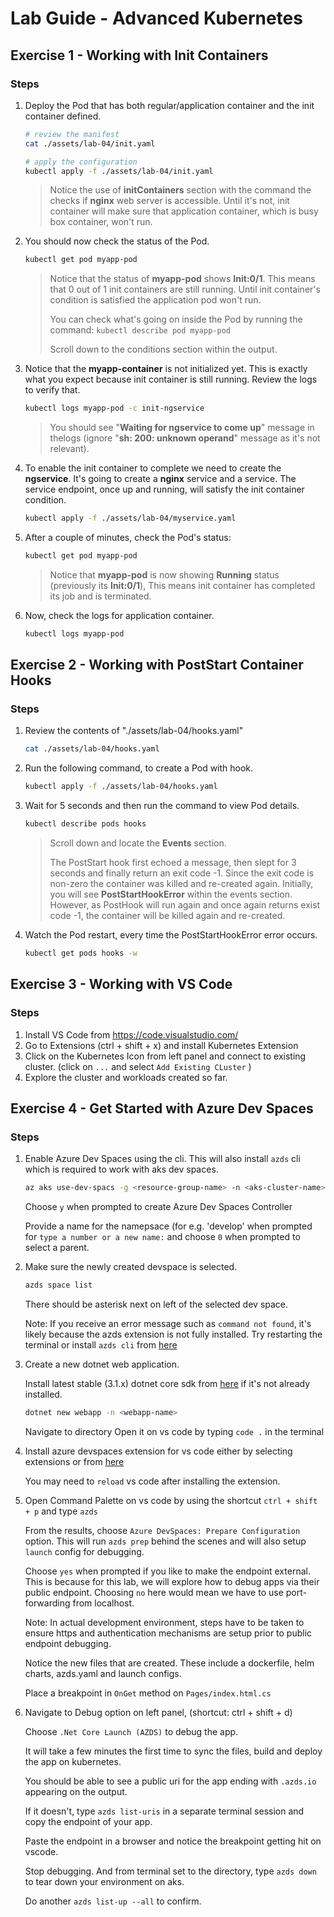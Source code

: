 # Lab Guide - Advanced Kubernetes

## Exercise 1 - Working with Init Containers

### Steps

1. Deploy the Pod that has both regular/application
container and the init container defined. 

    ```bash
    # review the manifest
    cat ./assets/lab-04/init.yaml

    # apply the configuration
    kubectl apply -f ./assets/lab-04/init.yaml
    ```

    > Notice the use of **initContainers** section with the command the checks if **nginx** web server is accessible. Until it's not, init container will make sure that application container, which is busy box container, won't run. 

2. You should now check the status of the Pod. 

    ```bash
    kubectl get pod myapp-pod
    ```

    > Notice that the status of **myapp-pod** shows **Init:0/1**. This means that 0 out of 1 init containers are still running. Until init container's condition is satisfied the application pod won't run.  
    > 
    > You can check what's going on inside the Pod by running the command: ```kubectl describe pod myapp-pod```
    >
    > Scroll down to the conditions section within the output.

1. Notice that the **myapp-container** is not initialized yet. This is exactly what you expect because init container is still running. Review the logs to verify that.

    ```bash
    kubectl logs myapp-pod -c init-ngservice
    ```

    > You should see "**Waiting for ngservice to come up**" message in thelogs (ignore "**sh: 200: unknown operand**" message as it's not relevant).  

1. To enable the init container to complete we need to create the **ngservice**. It's going to create a **nginx** service and a service. The service endpoint, once up and running, will satisfy the init container condition.

    ```bash
    kubectl apply -f ./assets/lab-04/myservice.yaml
    ```

1. After a couple of minutes, check the Pod's status:

    ```bash
    kubectl get pod myapp-pod
    ```

    > Notice that **myapp-pod** is now showing **Running** status (previously its **Init:0/1**), This means init container has completed its job and is terminated.  

1. Now, check the logs for application container.

    ```bash
    kubectl logs myapp-pod
    ```

## Exercise 2 - Working with PostStart Container Hooks

### Steps

1. Review the contents of "./assets/lab-04/hooks.yaml"

    ```bash
    cat ./assets/lab-04/hooks.yaml
    ```

2. Run the following command, to create a Pod with hook.  

    ```bash
    kubectl apply -f ./assets/lab-04/hooks.yaml
    ```
    
3. Wait for 5 seconds and then run the command to view Pod details.

    ```bash
    kubectl describe pods hooks
    ```

    > Scroll down and locate the **Events** section. 
    >
    > The PostStart hook first echoed a message, then slept for 3 seconds and finally return an exit code -1. Since the exit code is non-zero the container was killed and re-created again. Initially, you will see **PostStartHookError** within the events section. However, as PostHook will run again and once again returns exist code -1, the container will be killed again and re-created.  

4. Watch the Pod restart, every time the PostStartHookError error occurs.

    ```bash
    kubectl get pods hooks -w
    ```

## Exercise 3 - Working with VS Code

### Steps

1. Install VS Code from https://code.visualstudio.com/ 
2. Go to Extensions (ctrl + shift + x) and install Kubernetes Extension 
3. Click on the Kubernetes Icon from left panel and connect to existing cluster. (click on `...` and select `Add Existing CLuster` )
4. Explore the cluster and workloads created so far.

## Exercise 4 - Get Started with Azure Dev Spaces

### Steps

1. Enable Azure Dev Spaces using the cli. This will also install `azds` cli which is required to work with aks dev spaces.

    ```bash
    az aks use-dev-spacs -g <resource-group-name> -n <aks-cluster-name>
    ```

    Choose `y` when prompted to create Azure Dev Spaces Controller

    Provide a name for the namepsace (for e.g. 'develop' when prompted for `type a number or a new name:` and choose `0` when prompted to select a parent.

2. Make sure the newly created devspace is selected.

    ```bash
    azds space list
    ```
    There should be asterisk next on left of the selected dev space.

    Note: If you receive an error message such as `command not found`, it's likely because the azds extension is not fully installed. Try restarting the terminal or install `azds cli` from [here](https://docs.microsoft.com/bs-latn-ba/azure/dev-spaces/how-to/install-dev-spaces#install-the-client-side-tools)

3. Create a new dotnet web application. 

    Install latest stable (3.1.x) dotnet core sdk from [here](https://dotnet.microsoft.com/download) if it's not already installed. 

    ```bash
    dotnet new webapp -n <webapp-name>
    ```

    Navigate to <webapp-name> directory Open it on vs code by typing `code .` in the terminal

4. Install azure devspaces extension for vs code either by selecting extensions or from [here](https://marketplace.visualstudio.com/items?itemName=azuredevspaces.azds)

    You may need to `reload` vs code after installing the extension.

5. Open Command Palette on vs code by using the shortcut `ctrl + shift + p` and type `azds`

    From the results, choose `Azure DevSpaces: Prepare Configuration` option. This will run `azds prep` behind the scenes and will also setup `launch` config for debugging.

    Choose `yes` when prompted if you like to make the endpoint external. This is because for this lab, we will explore how to debug apps via their public endpoint. Choosing `no` here would mean we have to use port-forwarding from localhost. 
    
    Note: In actual development environment, steps have to be taken to ensure https and authentication mechanisms are setup prior to public endpoint debugging.

    Notice the new files that are created. These include a dockerfile, helm charts, azds.yaml and launch configs.    

    Place a breakpoint in `OnGet` method on `Pages/index.html.cs`  
    
6. Navigate to Debug option on left panel, (shortcut: ctrl + shift + d)

    Choose `.Net Core Launch (AZDS)` to debug the app.

    It will take a few minutes the first time to sync the files, build and deploy the app on kubernetes.

    You should be able to see a public uri for the app ending with `.azds.io` appearing on the output.

    If it doesn't, type `azds list-uris` in a separate terminal session and copy the endpoint of your app.

    Paste the endpoint in a browser and notice the breakpoint getting hit on vscode.

    Stop debugging. And from terminal set to the <app-name> directory, type `azds down` to tear down your environment on aks. 

    Do another `azds list-up --all` to confirm.





    
